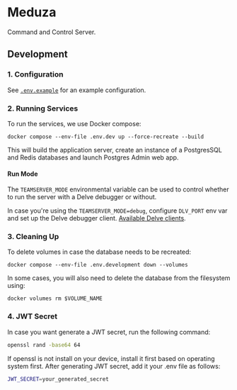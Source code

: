 # Meduza

Command and Control Server.

## Development

### 1. Configuration

See [`.env.example`](.env.example) for an example configuration.

### 2. Running Services

To run the services, we use Docker compose:

```shell
docker compose --env-file .env.dev up --force-recreate --build
```

This will build the application server, create an instance of a PostgresSQL and Redis databases and launch Postgres Admin web app.

#### Run Mode

The `TEAMSERVER_MODE` environmental variable can be used to control whether to run the server with a Delve debugger or without.

In case you're using the `TEAMSERVER_MODE=debug`, configure `DLV_PORT` env var and set up the Delve debugger client.
[Available Delve clients](https://github.com/go-delve/delve/blob/master/Documentation/EditorIntegration.md).

### 3. Cleaning Up
To delete volumes in case the database needs to be recreated:

```shell
docker compose --env-file .env.development down --volumes
```

In some cases, you will also need to delete the database from the filesystem using:

```shell
docker volumes rm $VOLUME_NAME
```

### 4. JWT Secret
In case you want generate a JWT secret, run the following command:
```bash
openssl rand -base64 64
```
If openssl is not install on your device, install it first based on operating system first.
After generating JWT secret, add it your .env file as follows:
```bash
JWT_SECRET=your_generated_secret
```
